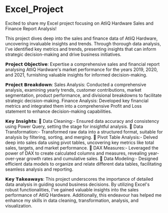 # Excel_Project

Excited to share my Excel project focusing on AtliQ Hardware Sales and Finance Report Analysis! 

This project dives deep into the sales and finance data of AtliQ Hardware, uncovering invaluable insights and trends. Through thorough data analysis, I've identified key metrics and trends, presenting insights that can inform strategic decision-making and drive business initiatives.

𝗣𝗿𝗼𝗷𝗲𝗰𝘁 𝗢𝗯𝗷𝗲𝗰𝘁𝗶𝘃𝗲: Expertise a comprehensive sales and financial report analysing AtliQ Hardware's market performance for the years 2019, 2020, and 2021, furnishing valuable insights for informed decision-making.

𝗣𝗿𝗼𝗷𝗲𝗰𝘁 𝗕𝗿𝗲𝗮𝗸𝗱𝗼𝘄𝗻:
Sales Analysis: Conducted a comprehensive analysis, examining yearly trends, customer contributions, market segmentation, product performance, and divisional breakdowns to facilitate strategic decision-making.
Finance Analysis: Developed key financial metrics and integrated them into a comprehensive Profit and Loss statement to enhance decision-making capabilities.

𝗞𝗲𝘆 𝗜𝗻𝘀𝗶𝗴𝗵𝘁𝘀:
💠 Data Cleaning:- Ensured data accuracy and consistency using Power Query, setting the stage for insightful analysis.
💠 Data Transformation:- Transformed raw data into a structured format, suitable for analysis by filtering, sorting, and merging.
💠 Pivot Table Analysis:- Delved deep into sales data using pivot tables, uncovering key metrics like total sales, targets, and market performance.
💠 DAX Measures:- Leveraged the power of DAX to create calculated columns and measures, revealing year-over-year growth rates and cumulative sales.
💠 Data Modeling:- Designed efficient data models to organize and relate different data tables, facilitating seamless analysis and reporting.

𝗞𝗲𝘆 𝗧𝗮𝗸𝗲𝗮𝘄𝗮𝘆𝘀: This project underscores the importance of detailed data analysis in guiding sound business decisions. By utilizing Excel's robust functionalities, I've gained valuable insights into the sales performance of AtliQ Hardware. Additionally, this endeavour has helped me enhance my skills in data cleaning, transformation, analysis, and visualization.
